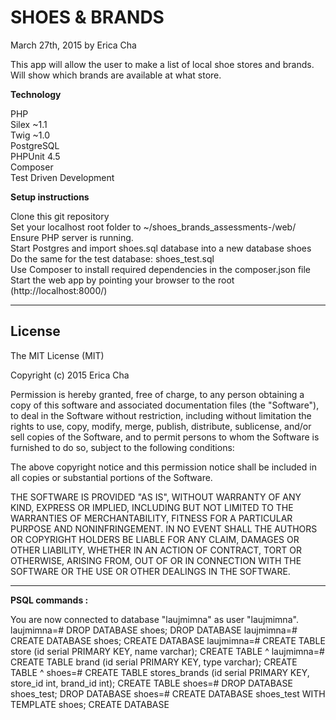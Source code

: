 <h1>SHOES & BRANDS </h1>
March 27th, 2015 by Erica Cha

This app will allow the user to make a list of local shoe stores and brands. Will show which brands are available at what store. 

<b>Technology</b>

PHP<br>
Silex ~1.1<br>
Twig ~1.0<br>
PostgreSQL<br>
PHPUnit 4.5 <br>
Composer<br>
Test Driven Development<br>

<b>Setup instructions</b>

Clone this git repository <br>
Set your localhost root folder to ~/shoes_brands_assessments-/web/ <br>
Ensure PHP server is running. <br>
Start Postgres and import shoes.sql database into a new database shoes <br>
Do the same for the test database: shoes_test.sql <br>
Use Composer to install required dependencies in the composer.json file <br>
Start the web app by pointing your browser to the root (http://localhost:8000/) <br>

------------------------------
<h2>License</h2>

The MIT License (MIT)

Copyright (c) 2015 Erica Cha

Permission is hereby granted, free of charge, to any person obtaining a copy of this software and associated documentation files (the "Software"), to deal in the Software without restriction, including without limitation the rights to use, copy, modify, merge, publish, distribute, sublicense, and/or sell copies of the Software, and to permit persons to whom the Software is furnished to do so, subject to the following conditions:

The above copyright notice and this permission notice shall be included in all copies or substantial portions of the Software.

THE SOFTWARE IS PROVIDED "AS IS", WITHOUT WARRANTY OF ANY KIND, EXPRESS OR IMPLIED, INCLUDING BUT NOT LIMITED TO THE WARRANTIES OF MERCHANTABILITY, FITNESS FOR A PARTICULAR PURPOSE AND NONINFRINGEMENT. IN NO EVENT SHALL THE AUTHORS OR COPYRIGHT HOLDERS BE LIABLE FOR ANY CLAIM, DAMAGES OR OTHER LIABILITY, WHETHER IN AN ACTION OF CONTRACT, TORT OR OTHERWISE, ARISING FROM, OUT OF OR IN CONNECTION WITH THE SOFTWARE OR THE USE OR OTHER DEALINGS IN THE SOFTWARE.



-----------------------------

<b>PSQL commands :</b>

You are now connected to database "laujmimna" as user "laujmimna".
laujmimna=# DROP DATABASE shoes;
DROP DATABASE
laujmimna=# CREATE DATABASE shoes;
CREATE DATABASE
laujmimna=# CREATE TABLE store (id serial PRIMARY KEY, name varchar);
CREATE TABLE                                                 ^
laujmimna=# CREATE TABLE brand (id serial PRIMARY KEY, type varchar);
CREATE TABLE                                                       ^
shoes=# CREATE TABLE stores_brands (id serial PRIMARY KEY, store_id int, brand_id int);
CREATE TABLE
shoes=# DROP DATABASE shoes_test;
DROP DATABASE
shoes=# CREATE DATABASE shoes_test WITH TEMPLATE shoes;
CREATE DATABASE
